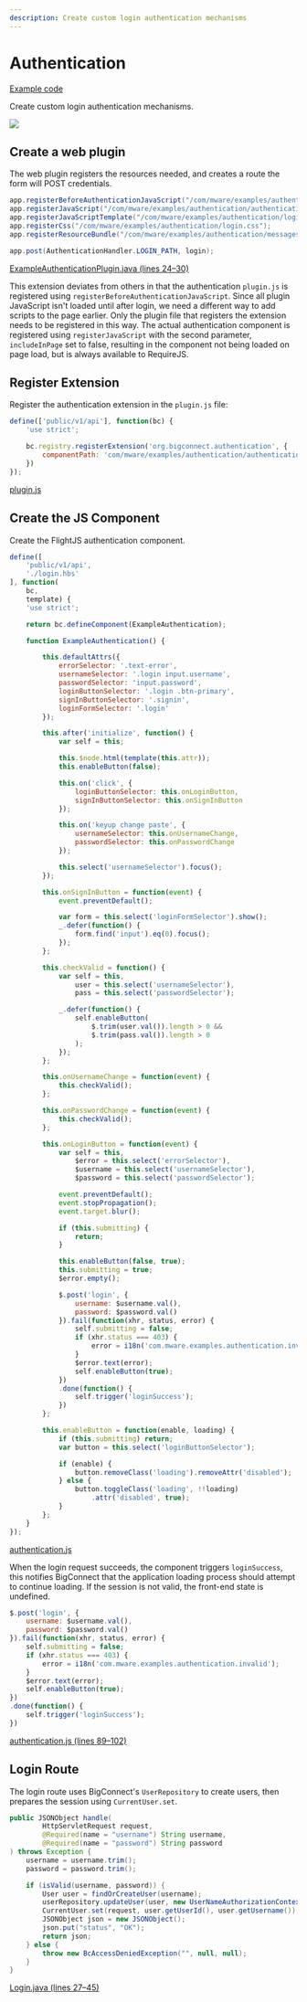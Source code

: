 ```yaml
---
description: Create custom login authentication mechanisms
---
```


# Authentication

[Example code](https://github.com/mware-solutions/doc-examples/blob/master/extension-authentication)

Create custom login authentication mechanisms.

![](../../../../.gitbook/assets/image%20%2810%29.png)

## Create a web plugin

The web plugin registers the resources needed, and creates a route the form will POST credentials. 

```java
app.registerBeforeAuthenticationJavaScript("/com/mware/examples/authentication/plugin.js");
app.registerJavaScript("/com/mware/examples/authentication/authentication.js", false);
app.registerJavaScriptTemplate("/com/mware/examples/authentication/login.hbs");
app.registerCss("/com/mware/examples/authentication/login.css");
app.registerResourceBundle("/com/mware/examples/authentication/messages.properties");

app.post(AuthenticationHandler.LOGIN_PATH, login);
```

[ExampleAuthenticationPlugin.java \(lines 24–30\)](https://github.com/mware-solutions/doc-examples/blob/master/extension-authentication/src/main/java/com/mware/examples/authentication/ExampleAuthenticationPlugin.java#L24-L30)

This extension deviates from others in that the authentication `plugin.js` is registered using `registerBeforeAuthenticationJavaScript`. Since all plugin JavaScript isn't loaded until after login, we need a different way to add scripts to the page earlier. Only the plugin file that registers the extension needs to be registered in this way. The actual authentication component is registered using `registerJavaScript` with the second parameter, `includeInPage` set to false, resulting in the component not being loaded on page load, but is always available to RequireJS.

## Register Extension

Register the authentication extension in the `plugin.js` file:

```javascript
define(['public/v1/api'], function(bc) {
    'use strict';

    bc.registry.registerExtension('org.bigconnect.authentication', {
        componentPath: 'com/mware/examples/authentication/authentication'
    })
});
```

[plugin.js](https://github.com/mware-solutions/doc-examples/blob/master/extension-authentication/src/main/resources/com/mware/examples/authentication/plugin.js)

## Create the JS Component

Create the FlightJS authentication component. 

```javascript
define([
    'public/v1/api',
    './login.hbs'
], function(
    bc,
    template) {
    'use strict';

    return bc.defineComponent(ExampleAuthentication);

    function ExampleAuthentication() {

        this.defaultAttrs({
            errorSelector: '.text-error',
            usernameSelector: '.login input.username',
            passwordSelector: 'input.password',
            loginButtonSelector: '.login .btn-primary',
            signInButtonSelector: '.signin',
            loginFormSelector: '.login'
        });

        this.after('initialize', function() {
            var self = this;

            this.$node.html(template(this.attr));
            this.enableButton(false);

            this.on('click', {
                loginButtonSelector: this.onLoginButton,
                signInButtonSelector: this.onSignInButton
            });

            this.on('keyup change paste', {
                usernameSelector: this.onUsernameChange,
                passwordSelector: this.onPasswordChange
            });

            this.select('usernameSelector').focus();
        });

        this.onSignInButton = function(event) {
            event.preventDefault();

            var form = this.select('loginFormSelector').show();
            _.defer(function() {
                form.find('input').eq(0).focus();
            });
        };

        this.checkValid = function() {
            var self = this,
                user = this.select('usernameSelector'),
                pass = this.select('passwordSelector');

            _.defer(function() {
                self.enableButton(
                    $.trim(user.val()).length > 0 &&
                    $.trim(pass.val()).length > 0
                );
            });
        };

        this.onUsernameChange = function(event) {
            this.checkValid();
        };

        this.onPasswordChange = function(event) {
            this.checkValid();
        };

        this.onLoginButton = function(event) {
            var self = this,
                $error = this.select('errorSelector'),
                $username = this.select('usernameSelector'),
                $password = this.select('passwordSelector');

            event.preventDefault();
            event.stopPropagation();
            event.target.blur();

            if (this.submitting) {
                return;
            }

            this.enableButton(false, true);
            this.submitting = true;
            $error.empty();

            $.post('login', {
                username: $username.val(),
                password: $password.val()
            }).fail(function(xhr, status, error) {
                self.submitting = false;
                if (xhr.status === 403) {
                    error = i18n('com.mware.examples.authentication.invalid');
                }
                $error.text(error);
                self.enableButton(true);
            })
            .done(function() {
                self.trigger('loginSuccess');
            })
        };

        this.enableButton = function(enable, loading) {
            if (this.submitting) return;
            var button = this.select('loginButtonSelector');

            if (enable) {
                button.removeClass('loading').removeAttr('disabled');
            } else {
                button.toggleClass('loading', !!loading)
                    .attr('disabled', true);
            }
        };
    }
});
```

[authentication.js](https://github.com/mware-solutions/doc-examples/blob/master/extension-authentication/src/main/resources/com/mware/examples/authentication/authentication.js)

When the login request succeeds, the component triggers `loginSuccess`, this notifies BigConnect that the application loading process should attempt to continue loading. If the session is not valid, the front-end state is undefined.

```javascript
$.post('login', {
    username: $username.val(),
    password: $password.val()
}).fail(function(xhr, status, error) {
    self.submitting = false;
    if (xhr.status === 403) {
        error = i18n('com.mware.examples.authentication.invalid');
    }
    $error.text(error);
    self.enableButton(true);
})
.done(function() {
    self.trigger('loginSuccess');
})
```

[authentication.js \(lines 89–102\)](https://github.com/mware-solutions/doc-examples/blob/master/extension-authentication/src/main/resources/com/mware/examples/authentication/authentication.js#L89-L102)

## Login Route

The login route uses BigConnect's `UserRepository` to create users, then prepares the session using `CurrentUser.set`.

```java
public JSONObject handle(
        HttpServletRequest request,
        @Required(name = "username") String username,
        @Required(name = "password") String password
) throws Exception {
    username = username.trim();
    password = password.trim();

    if (isValid(username, password)) {
        User user = findOrCreateUser(username);
        userRepository.updateUser(user, new UserNameAuthorizationContext(username, RemoteAddressUtil.getClientIpAddr(request)));
        CurrentUser.set(request, user.getUserId(), user.getUsername());
        JSONObject json = new JSONObject();
        json.put("status", "OK");
        return json;
    } else {
        throw new BcAccessDeniedException("", null, null);
    }
}
```

[Login.java \(lines 27–45\)](https://github.com/mware-solutions/doc-examples/blob/master/extension-authentication/src/main/java/com/mware/examples/authentication/Login.java#L27-L45)

